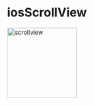 # iosScrollView


<img width="164" alt="scrollview" src="https://cloud.githubusercontent.com/assets/20878598/18474699/aa087c24-79c3-11e6-8b96-5275beb4def4.png">
